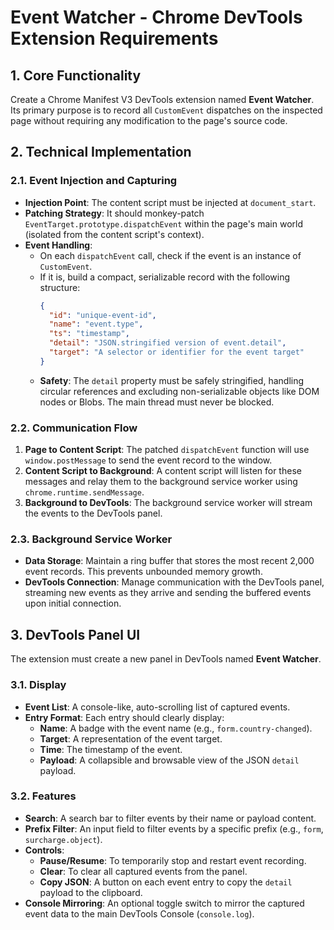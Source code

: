 # Event Watcher - Chrome DevTools Extension Requirements

## 1. Core Functionality

Create a Chrome Manifest V3 DevTools extension named **Event Watcher**. Its primary purpose is to record all `CustomEvent` dispatches on the inspected page without requiring any modification to the page's source code.

## 2. Technical Implementation

### 2.1. Event Injection and Capturing
- **Injection Point**: The content script must be injected at `document_start`.
- **Patching Strategy**: It should monkey-patch `EventTarget.prototype.dispatchEvent` within the page's main world (isolated from the content script's context).
- **Event Handling**:
    - On each `dispatchEvent` call, check if the event is an instance of `CustomEvent`.
    - If it is, build a compact, serializable record with the following structure:
      ```json
      {
        "id": "unique-event-id",
        "name": "event.type",
        "ts": "timestamp",
        "detail": "JSON.stringified version of event.detail",
        "target": "A selector or identifier for the event target"
      }
      ```
    - **Safety**: The `detail` property must be safely stringified, handling circular references and excluding non-serializable objects like DOM nodes or Blobs. The main thread must never be blocked.

### 2.2. Communication Flow
1.  **Page to Content Script**: The patched `dispatchEvent` function will use `window.postMessage` to send the event record to the window.
2.  **Content Script to Background**: A content script will listen for these messages and relay them to the background service worker using `chrome.runtime.sendMessage`.
3.  **Background to DevTools**: The background service worker will stream the events to the DevTools panel.

### 2.3. Background Service Worker
- **Data Storage**: Maintain a ring buffer that stores the most recent 2,000 event records. This prevents unbounded memory growth.
- **DevTools Connection**: Manage communication with the DevTools panel, streaming new events as they arrive and sending the buffered events upon initial connection.

## 3. DevTools Panel UI

The extension must create a new panel in DevTools named **Event Watcher**.

### 3.1. Display
- **Event List**: A console-like, auto-scrolling list of captured events.
- **Entry Format**: Each entry should clearly display:
    - **Name**: A badge with the event name (e.g., `form.country-changed`).
    - **Target**: A representation of the event target.
    - **Time**: The timestamp of the event.
    - **Payload**: A collapsible and browsable view of the JSON `detail` payload.

### 3.2. Features
- **Search**: A search bar to filter events by their name or payload content.
- **Prefix Filter**: An input field to filter events by a specific prefix (e.g., `form`, `surcharge.object`).
- **Controls**:
    - **Pause/Resume**: To temporarily stop and restart event recording.
    - **Clear**: To clear all captured events from the panel.
    - **Copy JSON**: A button on each event entry to copy the `detail` payload to the clipboard.
- **Console Mirroring**: An optional toggle switch to mirror the captured event data to the main DevTools Console (`console.log`).